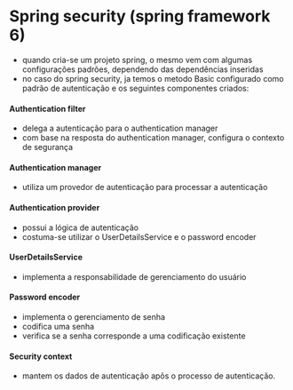 # Spring security (spring framework 6)

- quando cria-se um projeto spring, o mesmo vem com algumas configurações padrões, dependendo das dependências inseridas
- no caso do spring security, ja temos o metodo Basic configurado como padrão de autenticação e os seguintes componentes criados:

#### Authentication filter
- delega a autenticação para o authentication manager
- com base na resposta do authentication manager, configura o contexto de segurança

#### Authentication manager
- utiliza um provedor de autenticação para processar a autenticação

#### Authentication provider
- possui a lógica de autenticação
- costuma-se utilizar o UserDetailsService e o password encoder

#### UserDetailsService
- implementa a responsabilidade de gerenciamento do usuário

#### Password encoder
- implementa o gerenciamento de senha
- codifica uma senha
- verifica se a senha corresponde a uma codificação existente

#### Security context
- mantem os dados de autenticação apõs o processo de autenticação.
